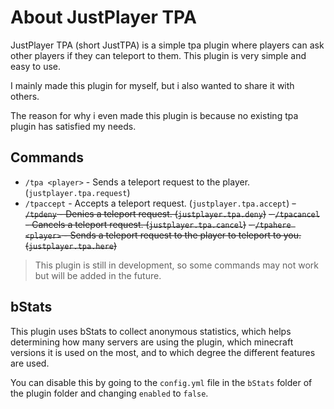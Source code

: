 # About JustPlayer TPA

JustPlayer TPA (short JustTPA) is a simple tpa plugin where players can ask other players if
they can teleport to them. This plugin is very simple and easy to use.

I mainly made this plugin for myself, but i also wanted to share it with others.

The reason for why i even made this plugin is because no existing tpa plugin has satisfied my needs.

## Commands

- `/tpa <player>` - Sends a teleport request to the player. (`justplayer.tpa.request`)
- `/tpaccept` - Accepts a teleport request. (`justplayer.tpa.accept`)
~~- `/tpdeny` - Denies a teleport request. (`justplayer.tpa.deny`)~~
~~- `/tpacancel` - Cancels a teleport request. (`justplayer.tpa.cancel`)~~
~~- `/tpahere <player>` - Sends a teleport request to the player to teleport to you. (`justplayer.tpa.here`)~~

> This plugin is still in development, so some commands may not work but will be added in the future.

## bStats

This plugin uses bStats to collect anonymous statistics, which helps determining how many servers are using the plugin,
which minecraft versions it is used on the most, and to which degree the different features are used.

You can disable this by going to the `config.yml` file in the `bStats` folder of the plugin folder and changing `enabled` to `false`.

